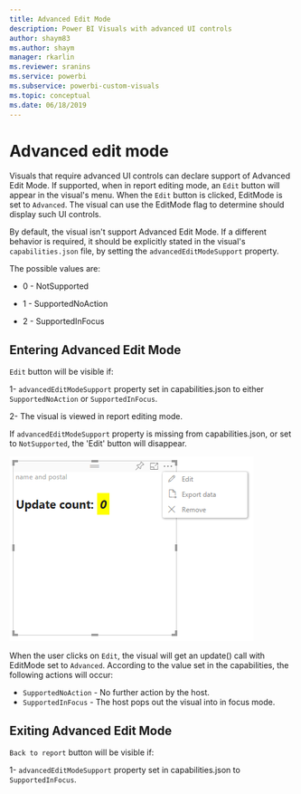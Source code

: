 ```yaml
---
title: Advanced Edit Mode
description: Power BI Visuals with advanced UI controls
author: shaym83
ms.author: shaym
manager: rkarlin
ms.reviewer: sranins
ms.service: powerbi
ms.subservice: powerbi-custom-visuals
ms.topic: conceptual
ms.date: 06/18/2019
---
```


# Advanced edit mode

Visuals that require advanced UI controls can declare support of Advanced Edit Mode.
If supported, when in report editing mode, an `Edit` button will appear in the visual's menu.
When the `Edit` button is clicked, EditMode is set to `Advanced`.
The visual can use the EditMode flag to determine should display such UI controls.

By default, the visual isn't support Advanced Edit Mode.
If a different behavior is required, it should be explicitly stated in the visual's `capabilities.json` file, by setting the `advancedEditModeSupport` property.

The possible values are:

- 0 - NotSupported

- 1 - SupportedNoAction

- 2 - SupportedInFocus

## Entering Advanced Edit Mode

`Edit` button will be visible if:

 1- `advancedEditModeSupport` property set in capabilities.json to either `SupportedNoAction` or `SupportedInFocus`.

 2- The visual is viewed in report editing mode.

If `advancedEditModeSupport` property is missing from capabilities.json, or set to `NotSupported`, the 'Edit' button will disappear.

![Enter edit mode](./media/edit-mode.png)

When the user clicks on `Edit`, the visual will get an update() call with EditMode set to `Advanced`.
According to the value set in the capabilities, the following actions will occur:

* `SupportedNoAction` - No further action by the host.
* `SupportedInFocus` - The host pops out the visual into in focus mode.

## Exiting Advanced Edit Mode

`Back to report` button will be visible if:

1- `advancedEditModeSupport` property set in capabilities.json to `SupportedInFocus`.
